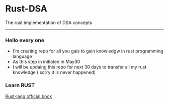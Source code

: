# Rust-DSA
The rust implementation of DSA concepts

---
### Hello every one
- I'm creating repo for all you gais to gain knowledgw in rust programming language 
- As this step in initiated in May30 
- I will be updaing this repo for next 30 days to transfer all my rust knowledge ( sorry it is never happened)

### Learn RUST
<a href="https://doc.rust-lang.org/book/"> Rust-lang official book </a>
